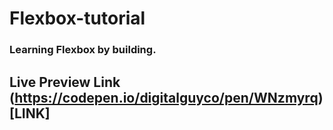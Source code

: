 # Flexbox-tutorial
### Learning Flexbox by building.

## Live Preview Link (https://codepen.io/digitalguyco/pen/WNzmyrq)[LINK]
